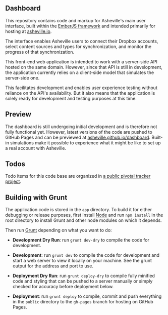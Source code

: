 ## Dashboard

This repository contains code and markup for Asheville's main user interface, built within the [EmberJS framework](http://emberjs.com/) and intended primarily for hosting at [asheville.io](http://asheville.io).

The interface enables Asheville users to connect their Dropbox accounts, select content sources and types for synchronization, and monitor the progress of that synchronization.

This front-end web application is intended to work with a server-side API hosted on the same domain. However, since that API is still in development, the application currently relies on a client-side model that simulates the server-side one.

This facilitates development and enables user experience testing without reliance on the API's availability. But it also means that the application is solely ready for development and testing purposes at this time.

## Preview

The dashboard is still undergoing initial development and is therefore not fully functional yet. However, latest versions of the code are pushed to GitHub Pages and can be previewed at [asheville.github.io/dashboard](http://asheville.github.io/dashboard). Built-in simulations make it possible to experience what it might be like to set up a real account with Asheville.

## Todos

Todo items for this code base are organized in [a public pivotal tracker project](https://www.pivotaltracker.com/s/projects/951914).

## Building with Grunt

The application code is stored in the `app` directory. To build it for either debugging or release purposes, first install [Node](http://nodejs.org/) and run `npm install` in the root directory to install Grunt and other node modules on which it depends.

Then run [Grunt](https://github.com/gruntjs/grunt) depending on what you want to do:

- **Development Dry Run**: run `grunt dev-dry` to compile the code for development.

- **Development**: run `grunt dev` to compile the code for development and start a web server to view it locally on your machine. See the grunt output for the address and port to use.

-  **Deployment Dry Run**: run `grunt deploy-dry` to compile fully minified code and styling that can be pushed to a server manually or simply checked for accuracy before deployment below.

-  **Deployment**: run `grunt deploy` to compile, commit and push everything in the `public` directory to the `gh-pages` branch for hosting on GitHub Pages.